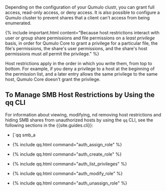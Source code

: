 Depending on the configuration of your Qumulo clustr, you can grant full access, read-only access, or deny access. It is also possible to configure a Qumulo cluster to prevent shares that a client can't access from being enumerated.

{% include important.html content="Because host restrictions interact with user or group share permissions and file permissions on a _least privilege_ basis, in order for Qumulo Core to grant a privilege for a particular file, the file's permissions, the share's user permissions, and the share's host permissions must _all_ permit the privilege." %}

Host restrictions apply in the order in which you write them, from top to bottom. For example, if you deny a privilege to a host at the beginning of the permission list, and a later entry allows the same privilege to the same host, Qumulo Core doesn't grant the privilege.

## To Manage SMB Host Restrictions by Using the qq CLI
For information about viewing, modifying, nd removing host restrictions and hiding SMB shares from unauthorized hosts by using the `qq` CLI, see the following sections in the {{site.guides.cli}}:

* [`qq smb_a

* {% include qq.html command="auth_assign_role" %}
* {% include qq.html command="auth_create_role" %}
* {% include qq.html command="auth_list_privileges" %}
* {% include qq.html command="auth_modify_role" %}
* {% include qq.html command="auth_unassign_role" %}
